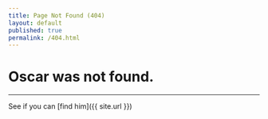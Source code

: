 ```yaml
---
title: Page Not Found (404)
layout: default
published: true
permalink: /404.html
---
```



# Oscar was not found.

------

See if you can [find him]({{ site.url }}) 